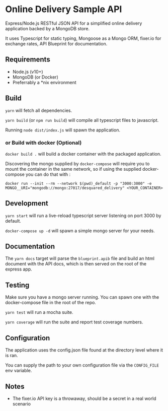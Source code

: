# Online Delivery Sample API

Express/Node.js RESTful JSON API for a simplified online delivery application backed by a MongoDB store.

It uses Typescript for static typing, Mongoose as a Mongo ORM, fixer.io for exchange rates, API Blueprint for documentation.

## Requirements

- Node.js (v10+)
- MongoDB (or Docker)
- Preferrably a *nix environment

## Build

`yarn` will fetch all dependencies.

`yarn build` (or `npm run build`) will compile all typescript files to javascript.

Running `node dist/index.js` will spawn the application.

### or Build with docker (Optional)

`docker build .` will build a docker container with the packaged application.

Discovering the mongo supplied by `docker-compose` will require you to mount the container in the same network, so if using the supplied docker-compose you can do that with :

```
docker run --init --rm --network $(pwd)_default -p "3000:3000" -e MONGO__URI="mongodb://mongo:27017/desquared_delivery" <YOUR_CONTAINER>
```

## Development

`yarn start` will run a live-reload typescript server listening on port 3000 by default.

`docker-compose up -d` will spawn a simple mongo server for your needs.

## Documentation

The `yarn docs` target will parse the `blueprint.apib` file and build an html document with the API docs, which is then served on the root of the express app.

## Testing

Make sure you have a mongo server running. You can spawn one with the docker-compose file in the root of the repo.

`yarn test` will run a mocha suite.

`yarn coverage` will run the suite and report test coverage numbers.

## Configuration

The application uses the config.json file found at the directory level where it is ran.

You can supply the path to your own configuration file via the `CONFIG_FILE` env variable.

## Notes

- The fixer.io API key is a throwaway, should be a secret in a real world scenario
